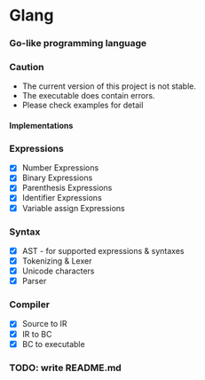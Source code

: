 Glang
======
### Go-like programming language

### Caution
- The current version of this project is not stable.
- The executable does contain errors.
- Please check examples for detail

#### Implementations
### Expressions
  - [X] Number Expressions 
  - [X] Binary Expressions
  - [X] Parenthesis Expressions
  - [X] Identifier Expressions 
  - [X] Variable assign Expressions 
### Syntax
  - [X] AST - for supported expressions & syntaxes
  - [X] Tokenizing & Lexer
  - [X] Unicode characters
  - [X] Parser
### Compiler
  - [X] Source to IR
  - [X] IR to BC
  - [X] BC to executable

### TODO: write README.md
